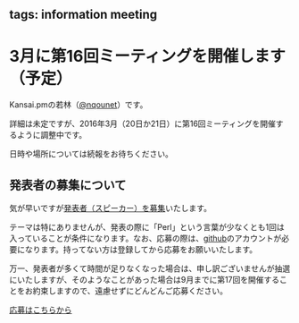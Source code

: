 tags: information meeting
---
# 3月に第16回ミーティングを開催します（予定）

Kansai.pmの若林（[@nqounet](https://twitter.com/nqounet)）です。

詳細は未定ですが、2016年3月（20日か21日）に第16回ミーティングを開催するように調整中です。

日時や場所については続報をお待ちください。

## 発表者の募集について

気が早いですが[発表者（スピーカー）を募集](https://github.com/kansai-pm/issues/issues/4)いたします。

テーマは特にありませんが、発表の際に「Perl」という言葉が少なくとも1回は入っていることが条件になります。なお、応募の際は、[github](https://github.com)のアカウントが必要になります。持ってない方は登録してから応募をお願いいたします。

万一、発表者が多くて時間が足りなくなった場合は、申し訳ございませんが抽選にいたしますが、そのようなことがあった場合は9月までに第17回を開催することをお約束しますので、遠慮せずにどんどんご応募ください。

<div class="text-center">
    <a href="https://github.com/kansai-pm/issues/issues/4" class="btn btn-lg btn-primary btn-block">応募はこちらから</a>
</div>
